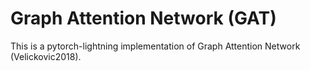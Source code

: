 # Graph Attention Network (GAT)
This is a pytorch-lightning implementation of Graph Attention Network (Velickovic2018).
